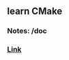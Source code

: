 ## learn CMake ###

### Notes: /doc
### [Link](https://www.bilibili.com/video/BV1vR4y1u77h?spm_id_from=333.337.search-card.all.click&vd_source=e0f31391f552e89f21e2d8acb2546e5a)
